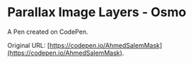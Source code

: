 # Parallax Image Layers - Osmo

A Pen created on CodePen.

Original URL: [https://codepen.io/AhmedSalemMask](https://codepen.io/AhmedSalemMask).

